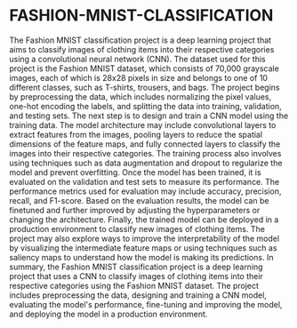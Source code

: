# FASHION-MNIST-CLASSIFICATION

The Fashion MNIST classification project is a deep learning project that aims to classify images
of clothing items into their respective categories using a convolutional neural network (CNN).
The dataset used for this project is the Fashion MNIST dataset, which consists of 70,000
grayscale images, each of which is 28x28 pixels in size and belongs to one of 10 different
classes, such as T-shirts, trousers, and bags. The project begins by preprocessing the data, which
includes normalizing the pixel values, one-hot encoding the labels, and splitting the data into
training, validation, and testing sets. The next step is to design and train a CNN model using the
training data. The model architecture may include convolutional layers to extract features from
the images, pooling layers to reduce the spatial dimensions of the feature maps, and fully
connected layers to classify the images into their respective categories. The training process also
involves using techniques such as data augmentation and dropout to regularize the model and
prevent overfitting. Once the model has been trained, it is evaluated on the validation and test
sets to measure its performance. The performance metrics used for evaluation may include
accuracy, precision, recall, and F1-score. Based on the evaluation results, the model can be finetuned and further improved by adjusting the hyperparameters or changing the architecture.
Finally, the trained model can be deployed in a production environment to classify new images
of clothing items. The project may also explore ways to improve the interpretability of the model
by visualizing the intermediate feature maps or using techniques such as saliency maps to
understand how the model is making its predictions. In summary, the Fashion MNIST
classification project is a deep learning project that uses a CNN to classify images of clothing
items into their respective categories using the Fashion MNIST dataset. The project includes
preprocessing the data, designing and training a CNN model, evaluating the model's
performance, fine-tuning and improving the model, and deploying the model in a production
environment.

